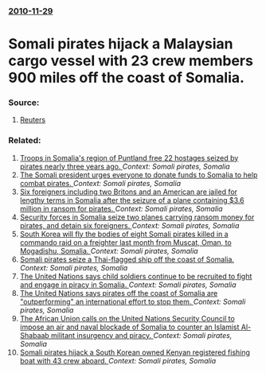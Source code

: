 ### [2010-11-29](/news/2010/11/29/index.md)

# Somali pirates hijack a Malaysian cargo vessel with 23 crew members 900 miles off the coast of Somalia. 




### Source:

1. [Reuters](http://af.reuters.com/article/topNews/idAFJOE6AS0AZ20101129)

### Related:

1. [Troops in Somalia's region of Puntland free 22 hostages seized by pirates nearly three years ago. ](/news/2012/12/23/troops-in-somalia-s-region-of-puntland-free-22-hostages-seized-by-pirates-nearly-three-years-ago.md) _Context: Somali pirates, Somalia_
2. [The Somali president urges everyone to donate funds to Somalia to help combat pirates. ](/news/2012/06/27/the-somali-president-urges-everyone-to-donate-funds-to-somalia-to-help-combat-pirates.md) _Context: Somali pirates, Somalia_
3. [Six foreigners including two Britons and an American are jailed for lengthy terms in Somalia after the seizure of a plane containing $3.6 million in ransom for pirates. ](/news/2011/06/19/six-foreigners-including-two-britons-and-an-american-are-jailed-for-lengthy-terms-in-somalia-after-the-seizure-of-a-plane-containing-3-6-mi.md) _Context: Somali pirates, Somalia_
4. [Security forces in Somalia seize two planes carrying ransom money for pirates, and detain six foreigners. ](/news/2011/05/24/security-forces-in-somalia-seize-two-planes-carrying-ransom-money-for-pirates-and-detain-six-foreigners.md) _Context: Somali pirates, Somalia_
5. [South Korea will fly the bodies of eight Somali pirates killed in a commando raid on a freighter last month from Muscat, Oman, to Mogadishu, Somalia. ](/news/2011/02/16/south-korea-will-fly-the-bodies-of-eight-somali-pirates-killed-in-a-commando-raid-on-a-freighter-last-month-from-muscat-oman-to-mogadishu.md) _Context: Somali pirates, Somalia_
6. [Somali pirates seize a Thai-flagged ship off the coast of Somalia. ](/news/2010/12/26/somali-pirates-seize-a-thai-flagged-ship-off-the-coast-of-somalia.md) _Context: Somali pirates, Somalia_
7. [The United Nations says child soldiers continue to be recruited to fight and engage in piracy in Somalia. ](/news/2010/11/4/the-united-nations-says-child-soldiers-continue-to-be-recruited-to-fight-and-engage-in-piracy-in-somalia.md) _Context: Somali pirates, Somalia_
8. [The United Nations says pirates off the coast of Somalia are "outperforming" an international effort to stop them. ](/news/2010/11/10/the-united-nations-says-pirates-off-the-coast-of-somalia-are-outperforming-an-international-effort-to-stop-them.md) _Context: Somali pirates, Somalia_
9. [The African Union calls on the United Nations Security Council to impose an air and naval blockade of Somalia to counter an Islamist Al-Shabaab militant insurgency and piracy. ](/news/2010/10/21/the-african-union-calls-on-the-united-nations-security-council-to-impose-an-air-and-naval-blockade-of-somalia-to-counter-an-islamist-al-shab.md) _Context: Somali pirates, Somalia_
10. [Somali pirates hijack a South Korean owned Kenyan registered fishing boat with 43 crew aboard. ](/news/2010/10/17/somali-pirates-hijack-a-south-korean-owned-kenyan-registered-fishing-boat-with-43-crew-aboard.md) _Context: Somali pirates, Somalia_
